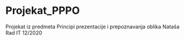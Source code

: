 # Projekat_PPPO
Projekat iz predmeta Principi prezentacije i prepoznavanja oblika 
Nataša Rad IT 12/2020
